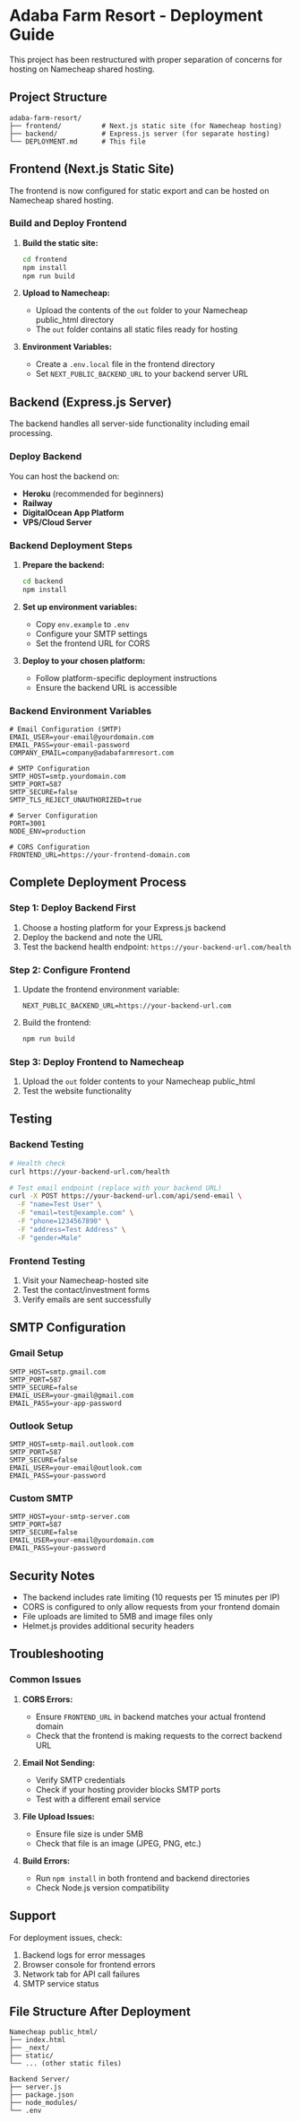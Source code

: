 # Adaba Farm Resort - Deployment Guide

This project has been restructured with proper separation of concerns for hosting on Namecheap shared hosting.

## Project Structure

```
adaba-farm-resort/
├── frontend/          # Next.js static site (for Namecheap hosting)
├── backend/           # Express.js server (for separate hosting)
└── DEPLOYMENT.md      # This file
```

## Frontend (Next.js Static Site)

The frontend is now configured for static export and can be hosted on Namecheap shared hosting.

### Build and Deploy Frontend

1. **Build the static site:**
   ```bash
   cd frontend
   npm install
   npm run build
   ```

2. **Upload to Namecheap:**
   - Upload the contents of the `out` folder to your Namecheap public_html directory
   - The `out` folder contains all static files ready for hosting

3. **Environment Variables:**
   - Create a `.env.local` file in the frontend directory
   - Set `NEXT_PUBLIC_BACKEND_URL` to your backend server URL

## Backend (Express.js Server)

The backend handles all server-side functionality including email processing.

### Deploy Backend

You can host the backend on:
- **Heroku** (recommended for beginners)
- **Railway**
- **DigitalOcean App Platform**
- **VPS/Cloud Server**

### Backend Deployment Steps

1. **Prepare the backend:**
   ```bash
   cd backend
   npm install
   ```

2. **Set up environment variables:**
   - Copy `env.example` to `.env`
   - Configure your SMTP settings
   - Set the frontend URL for CORS

3. **Deploy to your chosen platform:**
   - Follow platform-specific deployment instructions
   - Ensure the backend URL is accessible

### Backend Environment Variables

```env
# Email Configuration (SMTP)
EMAIL_USER=your-email@yourdomain.com
EMAIL_PASS=your-email-password
COMPANY_EMAIL=company@adabafarmresort.com

# SMTP Configuration
SMTP_HOST=smtp.yourdomain.com
SMTP_PORT=587
SMTP_SECURE=false
SMTP_TLS_REJECT_UNAUTHORIZED=true

# Server Configuration
PORT=3001
NODE_ENV=production

# CORS Configuration
FRONTEND_URL=https://your-frontend-domain.com
```

## Complete Deployment Process

### Step 1: Deploy Backend First

1. Choose a hosting platform for your Express.js backend
2. Deploy the backend and note the URL
3. Test the backend health endpoint: `https://your-backend-url.com/health`

### Step 2: Configure Frontend

1. Update the frontend environment variable:
   ```env
   NEXT_PUBLIC_BACKEND_URL=https://your-backend-url.com
   ```

2. Build the frontend:
   ```bash
   npm run build
   ```

### Step 3: Deploy Frontend to Namecheap

1. Upload the `out` folder contents to your Namecheap public_html
2. Test the website functionality

## Testing

### Backend Testing
```bash
# Health check
curl https://your-backend-url.com/health

# Test email endpoint (replace with your backend URL)
curl -X POST https://your-backend-url.com/api/send-email \
  -F "name=Test User" \
  -F "email=test@example.com" \
  -F "phone=1234567890" \
  -F "address=Test Address" \
  -F "gender=Male"
```

### Frontend Testing
1. Visit your Namecheap-hosted site
2. Test the contact/investment forms
3. Verify emails are sent successfully

## SMTP Configuration

### Gmail Setup
```env
SMTP_HOST=smtp.gmail.com
SMTP_PORT=587
SMTP_SECURE=false
EMAIL_USER=your-gmail@gmail.com
EMAIL_PASS=your-app-password
```

### Outlook Setup
```env
SMTP_HOST=smtp-mail.outlook.com
SMTP_PORT=587
SMTP_SECURE=false
EMAIL_USER=your-email@outlook.com
EMAIL_PASS=your-password
```

### Custom SMTP
```env
SMTP_HOST=your-smtp-server.com
SMTP_PORT=587
SMTP_SECURE=false
EMAIL_USER=your-email@yourdomain.com
EMAIL_PASS=your-password
```

## Security Notes

- The backend includes rate limiting (10 requests per 15 minutes per IP)
- CORS is configured to only allow requests from your frontend domain
- File uploads are limited to 5MB and image files only
- Helmet.js provides additional security headers

## Troubleshooting

### Common Issues

1. **CORS Errors:**
   - Ensure `FRONTEND_URL` in backend matches your actual frontend domain
   - Check that the frontend is making requests to the correct backend URL

2. **Email Not Sending:**
   - Verify SMTP credentials
   - Check if your hosting provider blocks SMTP ports
   - Test with a different email service

3. **File Upload Issues:**
   - Ensure file size is under 5MB
   - Check that file is an image (JPEG, PNG, etc.)

4. **Build Errors:**
   - Run `npm install` in both frontend and backend directories
   - Check Node.js version compatibility

## Support

For deployment issues, check:
1. Backend logs for error messages
2. Browser console for frontend errors
3. Network tab for API call failures
4. SMTP service status

## File Structure After Deployment

```
Namecheap public_html/
├── index.html
├── _next/
├── static/
└── ... (other static files)

Backend Server/
├── server.js
├── package.json
├── node_modules/
└── .env
```
